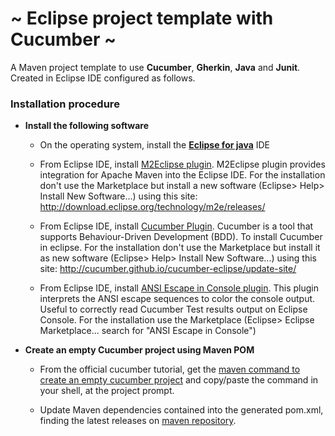 # ~ Eclipse project template with Cucumber ~

A Maven project template to use **Cucumber**, **Gherkin**, **Java** and **Junit**. Created in Eclipse IDE configured as follows.

### Installation procedure

- **Install the following software**

  - On the operating system, install the **[Eclipse for java](https://www.eclipse.org/downloads/packages/release/2018-09/r/eclipse-ide-java-developers "https://www.eclipse.org/downloads/packages/release/2018-09/r/eclipse-ide-java-developers")** IDE

  - From Eclipse IDE, install [M2Eclipse plugin](https://www.eclipse.org/m2e/ "www.eclipse.org/m2e"). M2Eclipse plugin provides integration for Apache Maven into the Eclipse IDE. For the installation don't use the Marketplace but install a new software (Eclipse> Help> Install New Software...) using this site: http://download.eclipse.org/technology/m2e/releases/

  - From Eclipse IDE, install [Cucumber Plugin](https://cucumber.github.io/cucumber-eclipse/ "https://cucumber.github.io/cucumber-eclipse/"). Cucumber is a tool that supports Behaviour-Driven Development (BDD). To install Cucumber in eclipse. For the installation don't use the Marketplace but install it as new software (Eclipse> Help> Install New Software...) using this site: http://cucumber.github.io/cucumber-eclipse/update-site/

  - From Eclipse IDE, install [ANSI Escape in Console plugin](https://marketplace.eclipse.org/content/ansi-escape-console "https://marketplace.eclipse.org/content/ansi-escape-console"). This plugin interprets the ANSI escape sequences to color the console output. Useful to correctly read Cucumber Test results output on Eclipse Console. For the installation use the Marketplace (Eclipse> Eclipse Marketplace... search for "ANSI Escape in Console")

- **Create an empty Cucumber project using Maven POM**

  - From the official cucumber tutorial, get the [maven command to create an empty cucumber project](https://docs.cucumber.io/guides/10-minute-tutorial/#create-an-empty-cucumber-project "https://docs.cucumber.io/guides/10-minute-tutorial/#create-an-empty-cucumber-project") and copy/paste the command in your shell, at the project prompt.

  - Update Maven dependencies contained into the generated pom.xml, finding the latest releases on [maven repository](https://mvnrepository.com "https://mvnrepository.com").
